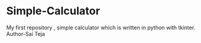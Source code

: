 # Simple-Calculator
My first repository , simple calculator  which is written in python with tkinter.
Author-Sai Teja
